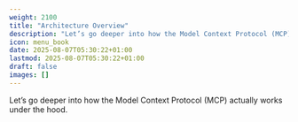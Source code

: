 ```yaml
---
weight: 2100
title: "Architecture Overview"
description: "Let’s go deeper into how the Model Context Protocol (MCP) actually works under the hood. "
icon: menu_book
date: 2025-08-07T05:30:22+01:00
lastmod: 2025-08-07T05:30:22+01:00
draft: false
images: []
---
```


Let’s go deeper into how the Model Context Protocol (MCP) actually works under the hood. 